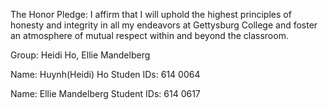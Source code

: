 The Honor Pledge: I affirm that I will uphold the highest principles of honesty and integrity in all my endeavors at Gettysburg College and foster an atmosphere of mutual respect within and beyond the classroom.

Group: Heidi Ho, Ellie Mandelberg

Name: Huynh(Heidi) Ho
Studen IDs: 614 0064

Name: Ellie Mandelberg
Student IDs: 614 0617

